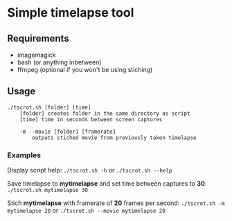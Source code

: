 # Simple timelapse tool
## Requirements
 - imagemagick
 - bash (or anything inbetween)
 - ffmpeg (optional if you won't be using stiching)
## Usage
```
./tscrot.sh [folder] [time]
	[folder] creates folder in the same directory as script
	[time] time in seconds between screen captures

	-m --movie [folder] [framerate]
		outputs stiched movie from previously taken timelapse
```

### Examples
Display script help:
`./tscrot.sh -h`
or
`./tscrot.sh --help`

Save timelapse to **mytimelapse** and set time between captures to **30**:
`./tscrot.sh mytimelapse 30`

Stich **mytimelapse** with framerate of **20** frames per second:
`./tscrot.sh -m mytimelapse 20`
or
`./tscrot.sh --movie mytimelapse 20`